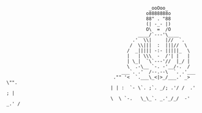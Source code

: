                                                         _ooOoo_
                                                       o8888888o
                                                       88" . "88
                                                       (| -_- |)
                                                       O\  =  /O
                                                    ____/`---'\____
                                                  .'  \\|     |//  `.
                                                 /  \\|||  :  |||//  \
                                                /  _||||| -:- |||||_  \	
                                                |   | \\\  -  /'| |   |
                                                | \_|  `\`---'//  |_/ |
                                                \  .-\__ `-. -'__/-.  /
                                              ___`. .'  /--.--\  `. .'___
                                           ."" '<  `.___\_<|>_/___.' _> \"".
                                          | | :  `- \`. ;`. _/; .'/ /  .' ; |
                                          \  \ `-.   \_\_`. _.'_/_/  -' _.' /



                                                               






